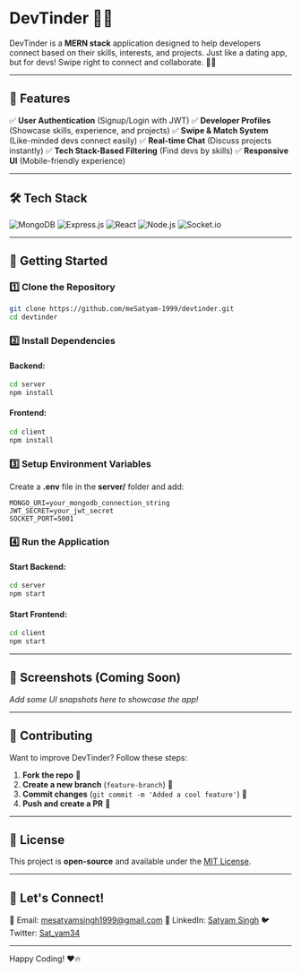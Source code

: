 # DevTinder 🚀🔥

DevTinder is a **MERN stack** application designed to help developers connect based on their skills, interests, and projects. Just like a dating app, but for devs! Swipe right to connect and collaborate. 🤝💡

---

## 🌟 Features

✅ **User Authentication** (Signup/Login with JWT)
✅ **Developer Profiles** (Showcase skills, experience, and projects)
✅ **Swipe & Match System** (Like-minded devs connect easily)
✅ **Real-time Chat** (Discuss projects instantly)
✅ **Tech Stack-Based Filtering** (Find devs by skills)
✅ **Responsive UI** (Mobile-friendly experience)

---

## 🛠️ Tech Stack

![MongoDB](https://img.shields.io/badge/Database-MongoDB-green?style=for-the-badge&logo=mongodb)
![Express.js](https://img.shields.io/badge/Backend-Express.js-black?style=for-the-badge&logo=express)
![React](https://img.shields.io/badge/Frontend-React-blue?style=for-the-badge&logo=react)
![Node.js](https://img.shields.io/badge/Server-Node.js-green?style=for-the-badge&logo=node.js)
![Socket.io](https://img.shields.io/badge/Real--time-Socket.io-black?style=for-the-badge&logo=socket.io)

---

## 🚀 Getting Started

### 1️⃣ Clone the Repository
```bash
git clone https://github.com/meSatyam-1999/devtinder.git
cd devtinder
```

### 2️⃣ Install Dependencies
#### Backend:
```bash
cd server
npm install
```
#### Frontend:
```bash
cd client
npm install
```

### 3️⃣ Setup Environment Variables
Create a **.env** file in the **server/** folder and add:
```env
MONGO_URI=your_mongodb_connection_string
JWT_SECRET=your_jwt_secret
SOCKET_PORT=5001
```

### 4️⃣ Run the Application
#### Start Backend:
```bash
cd server
npm start
```
#### Start Frontend:
```bash
cd client
npm start
```

---

## 📸 Screenshots (Coming Soon)
_Add some UI snapshots here to showcase the app!_

---

## 🤝 Contributing
Want to improve DevTinder? Follow these steps:
1. **Fork the repo** 🍴
2. **Create a new branch** (`feature-branch`) 🌿
3. **Commit changes** (`git commit -m 'Added a cool feature'`) 📝
4. **Push and create a PR** 🚀

---

## 📜 License
This project is **open-source** and available under the [MIT License](LICENSE).

---

## 💬 Let's Connect!
📧 Email: mesatyamsingh1999@gmail.com 
🔗 LinkedIn: [Satyam Singh]([https://linkedin.com/in/yourprofile](https://www.linkedin.com/in/satyam-singh-238077305/))  
🐦 Twitter: [Sat_yam34]([https://twitter.com/yourhandle](https://x.com/Sat_yam34))

---

Happy Coding! ❤️🔥

